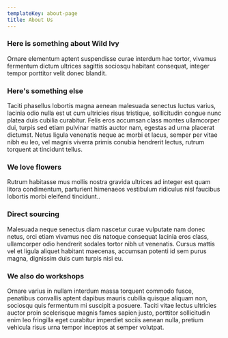 ```yaml
---
templateKey: about-page
title: About Us
---
```

### Here is something about Wild Ivy

Ornare elementum aptent suspendisse curae interdum hac tortor, vivamus fermentum dictum ultrices sagittis sociosqu habitant consequat, integer tempor porttitor velit donec blandit.

### Here's something else

Taciti phasellus lobortis magna aenean malesuada senectus luctus varius, lacinia odio nulla est ut cum ultricies risus tristique, sollicitudin congue nunc platea duis cubilia curabitur. Felis eros accumsan class montes ullamcorper dui, turpis sed etiam pulvinar mattis auctor nam, egestas ad urna placerat dictumst. Netus ligula venenatis neque ac morbi et lacus, semper per vitae nibh eu leo, vel magnis viverra primis conubia hendrerit lectus, rutrum torquent at tincidunt tellus.

### We love flowers

Rutrum habitasse mus mollis nostra gravida ultrices ad integer est quam litora condimentum, parturient himenaeos vestibulum ridiculus nisl faucibus lobortis morbi eleifend tincidunt..

### Direct sourcing

Malesuada neque senectus diam nascetur curae vulputate nam donec netus, orci etiam vivamus nec dis natoque consequat lacinia eros class, ullamcorper odio hendrerit sodales tortor nibh ut venenatis. Cursus mattis vel et ligula aliquet habitant maecenas, accumsan potenti id sem purus magna, dignissim duis cum turpis nisi eu.

### We also do workshops

Ornare varius in nullam interdum massa torquent commodo fusce, penatibus convallis aptent dapibus mauris cubilia quisque aliquam non, sociosqu quis fermentum mi suscipit a posuere. Taciti vitae lectus ultricies auctor proin scelerisque magnis fames sapien justo, porttitor sollicitudin enim leo fringilla eget curabitur imperdiet sociis aenean nulla, pretium vehicula risus urna tempor inceptos at semper volutpat.
